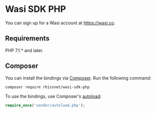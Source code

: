 # Wasi SDK PHP

You can sign up for a Wasi account at https://wasi.co.

## Requirements

PHP 7.1.* and later.

## Composer

You can install the bindings via [Composer](http://getcomposer.org/). Run the following command:

```bash
composer require rhissnet/wasi-sdk-php
```

To use the bindings, use Composer's [autoload](https://getcomposer.org/doc/00-intro.md#autoloading):

```php
require_once('vendor/autoload.php');
```